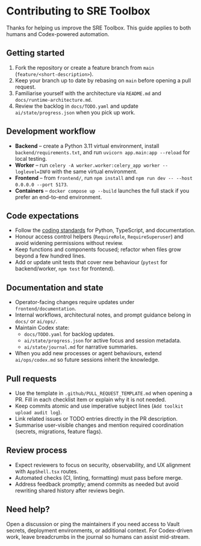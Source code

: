 # Contributing to SRE Toolbox

Thanks for helping us improve the SRE Toolbox. This guide applies to both humans and Codex-powered automation.

## Getting started

1. Fork the repository or create a feature branch from `main` (`feature/<short-description>`).
2. Keep your branch up to date by rebasing on `main` before opening a pull request.
3. Familiarise yourself with the architecture via `README.md` and `docs/runtime-architecture.md`.
4. Review the backlog in `docs/TODO.yaml` and update `ai/state/progress.json` when you pick up work.

## Development workflow

- **Backend** – create a Python 3.11 virtual environment, install `backend/requirements.txt`, and run `uvicorn app.main:app --reload` for local testing.
- **Worker** – run `celery -A worker.worker:celery_app worker --loglevel=INFO` with the same virtual environment.
- **Frontend** – from `frontend/`, run `npm install` and `npm run dev -- --host 0.0.0.0 --port 5173`.
- **Containers** – `docker compose up --build` launches the full stack if you prefer an end-to-end environment.

## Code expectations

- Follow the [coding standards](docs/coding-standards.md) for Python, TypeScript, and documentation.
- Honour access control helpers (`RequireRole`, `RequireSuperuser`) and avoid widening permissions without review.
- Keep functions and components focused; refactor when files grow beyond a few hundred lines.
- Add or update unit tests that cover new behaviour (`pytest` for backend/worker, `npm test` for frontend).

## Documentation and state

- Operator-facing changes require updates under `frontend/documentation`.
- Internal workflows, architectural notes, and prompt guidance belong in `docs/` or `ai/ops/`.
- Maintain Codex state:
  - `docs/TODO.yaml` for backlog updates.
  - `ai/state/progress.json` for active focus and session metadata.
  - `ai/state/journal.md` for narrative summaries.
- When you add new processes or agent behaviours, extend `ai/ops/codex.md` so future sessions inherit the knowledge.

## Pull requests

- Use the template in `.github/PULL_REQUEST_TEMPLATE.md` when opening a PR. Fill in each checklist item or explain why it is not needed.
- Keep commits atomic and use imperative subject lines (`Add toolkit upload audit log`).
- Link related issues or TODO entries directly in the PR description.
- Summarise user-visible changes and mention required coordination (secrets, migrations, feature flags).

## Review process

- Expect reviewers to focus on security, observability, and UX alignment with `AppShell.tsx` routes.
- Automated checks (CI, linting, formatting) must pass before merge.
- Address feedback promptly; amend commits as needed but avoid rewriting shared history after reviews begin.

## Need help?

Open a discussion or ping the maintainers if you need access to Vault secrets, deployment environments, or additional context. For Codex-driven work, leave breadcrumbs in the journal so humans can assist mid-stream.

